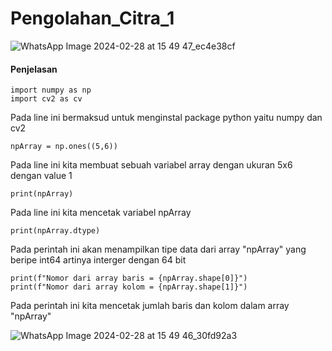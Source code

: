 # Pengolahan_Citra_1

![WhatsApp Image 2024-02-28 at 15 49 47_ec4e38cf](https://github.com/DimasF3009/Pengolahan_Citra_1/assets/115356128/867cbca9-f4cb-4e1b-8131-4432d4fcd1b7)
#### Penjelasan

```
import numpy as np
import cv2 as cv
```
Pada line ini bermaksud untuk menginstal package python yaitu numpy dan cv2

```
npArray = np.ones((5,6))
```
Pada line ini kita membuat sebuah variabel array dengan ukuran 5x6 dengan value 1

```
print(npArray)
```
Pada line ini kita mencetak variabel npArray

```
print(npArray.dtype)
```
Pada perintah ini akan menampilkan tipe data dari array "npArray" yang beripe int64 artinya interger dengan 64 bit

```
print(f"Nomor dari array baris = {npArray.shape[0]}")
print(f"Nomor dari array kolom = {npArray.shape[1]}")
```
Pada perintah ini kita mencetak jumlah baris dan kolom dalam array "npArray"


![WhatsApp Image 2024-02-28 at 15 49 46_30fd92a3](https://github.com/DimasF3009/Pengolahan_Citra_1/assets/115356128/2d56a439-b9f8-4c45-8464-63be8b3f706e)

